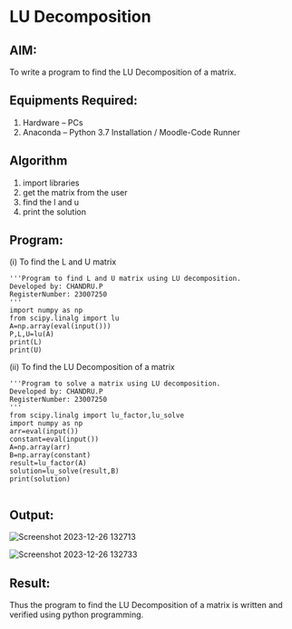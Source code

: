 # LU Decomposition 

## AIM:
To write a program to find the LU Decomposition of a matrix.

## Equipments Required:
1. Hardware – PCs
2. Anaconda – Python 3.7 Installation / Moodle-Code Runner

## Algorithm
1. import libraries
2. get the matrix from the user
3. find the l and u
4. print the solution

## Program:
(i) To find the L and U matrix
```
'''Program to find L and U matrix using LU decomposition.
Developed by: CHANDRU.P
RegisterNumber: 23007250
'''
import numpy as np
from scipy.linalg import lu
A=np.array(eval(input()))
P,L,U=lu(A)
print(L)
print(U)

```
(ii) To find the LU Decomposition of a matrix
```
'''Program to solve a matrix using LU decomposition.
Developed by: CHANDRU.P
RegisterNumber: 23007250
'''
from scipy.linalg import lu_factor,lu_solve
import numpy as np
arr=eval(input())
constant=eval(input())
A=np.array(arr)
B=np.array(constant)
result=lu_factor(A)
solution=lu_solve(result,B)
print(solution)


```

## Output:
![Screenshot 2023-12-26 132713](https://github.com/chandru174642/LU-Decomposition/assets/139841798/edd4ac96-3fe2-4c34-97fe-15150648b41b)

![Screenshot 2023-12-26 132733](https://github.com/chandru174642/LU-Decomposition/assets/139841798/5b20faf9-01bc-4a0c-90c6-4f604741f8d3)


## Result:
Thus the program to find the LU Decomposition of a matrix is written and verified using python programming.

